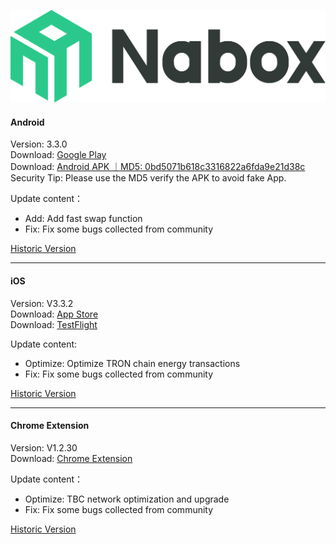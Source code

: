![Naobx](./logo-black.svg) 
####  Android
Version: 3.3.0  
Download: [Google Play](https://play.google.com/store/apps/details?id=com.wallet.nabox)  
Download: [Android APK ｜MD5: 0bd5071b618c3316822a6fda9e21d38c ](https://nabox-apk.oss-cn-hongkong.aliyuncs.com/Nabox_3.3.0.apk)  
Security Tip: Please use the MD5 verify the APK to avoid fake App. 

Update content：
- Add: Add fast swap function
- Fix: Fix some bugs collected from community


[Historic Version](/android.md) 
______________________________________________________________________________________________________________________
####  iOS
Version: V3.3.2  
Download: [App Store](https://apps.apple.com/us/app/nabox-wallet/id6443821021)  
Download: [TestFlight](https://testflight.apple.com/join/P3ASFT8F)

Update content:   
- Optimize: Optimize TRON chain energy transactions
- Fix: Fix some bugs collected from community  

[Historic Version](/ios.md) 
______________________________________________________________________________________________________________________
####  Chrome Extension
Version:  V1.2.30  
Download: [Chrome Extension](https://chrome.google.com/webstore/detail/nabox-wallet/nknhiehlklippafakaeklbeglecifhad?hl=zh-CN&authuser=1) 

Update content：
- Optimize: TBC network optimization and upgrade
- Fix: Fix some bugs collected from community

[Historic Version](/extension.md) 
